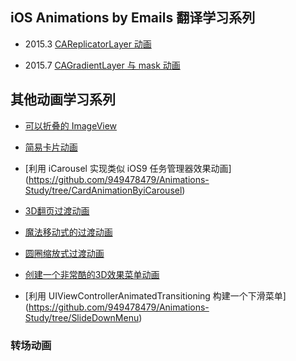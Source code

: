 ## iOS Animations by Emails 翻译学习系列

- 2015.3 [CAReplicatorLayer 动画](https://github.com/949478479/Animations-Study/tree/AnimationsWithCAReplicatorLayer)

- 2015.7 [CAGradientLayer 与 mask 动画](https://github.com/949478479/Animations-Study/tree/ColorIntroduction)

## 其他动画学习系列

- [可以折叠的 ImageView](https://github.com/949478479/Animations-Study/tree/FoldingImageView)

- [简易卡片动画](https://github.com/949478479/Animations-Study/tree/CardAnimation)

- [利用 iCarousel 实现类似 iOS9 任务管理器效果动画]
  (https://github.com/949478479/Animations-Study/tree/CardAnimationByiCarousel)

- [3D翻页过渡动画](https://github.com/949478479/Animations-Study/tree/FlipTransion)

- [魔法移动式的过渡动画](https://github.com/949478479/Animations-Study/tree/MagicMove)

- [圆圈缩放式过渡动画](https://github.com/949478479/Animations-Study/tree/PingTransition)

- [创建一个非常酷的3D效果菜单动画](https://github.com/949478479/Animations-Study/tree/Taasky)

- [利用 UIViewControllerAnimatedTransitioning 构建一个下滑菜单]
  (https://github.com/949478479/Animations-Study/tree/SlideDownMenu)

### 转场动画
